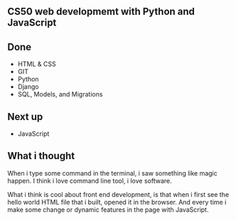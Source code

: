 ## CS50 web developmemt with Python and JavaScript

## Done 
* HTML & CSS
* GIT
* Python
* Django
* SQL, Models, and Migrations
## Next up 
* JavaScript

## What i thought
When i type some command in the terminal, i saw something like magic happen. I think i love command line tool, i love software.

What i think is cool about front end development, is that when i first see the hello world HTML file that i built, opened it in the browser. And every time i make some change or dynamic features in the page with JavaScript.